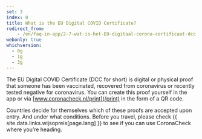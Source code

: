 ```yaml
---
set: 3
index: 0
title: What is the EU Digital COVID Certificate?
redirect_from:
    - /en/faq-in-app/2-7-wat-is-het-EU-digitaal-corona-certificaat-dcc
webonly: true
whichversion:
  - 0g
  - 1g
  - 3g
---
```

The EU Digital COVID Certificate (DCC for short) is digital or physical proof that someone has been vaccinated, recovered from coronavirus or recently tested negative for coronavirus. You can create this proof yourself in the app or via [www.coronacheck.nl/print](/print)  in the form of a QR code.

Countries decide for themselves which of these proofs are accepted upon entry. And under what conditions. Before you travel, please check {{ site.data.links.wijsopreis[page.lang] }} to see if you can use CoronaCheck where you’re heading.
